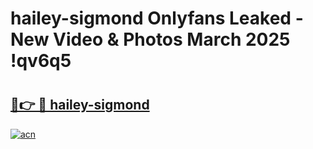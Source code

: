 # hailey-sigmond Onlyfans Leaked - New Video & Photos March 2025 !qv6q5

# <h2><a href="https://zamnm6.iuczelnia.edu.pl?title=hailey-sigmond&ref=qv6q5">🔗👉 🔴 hailey-sigmond</a></h2>

[![acn](https://github.com/user-attachments/assets/0f9c940e-d8b0-45ae-aac7-cd30a18b3e1c)](https://zamnm6.iuczelnia.edu.pl?title=hailey-sigmond&ref=qv6q5)

